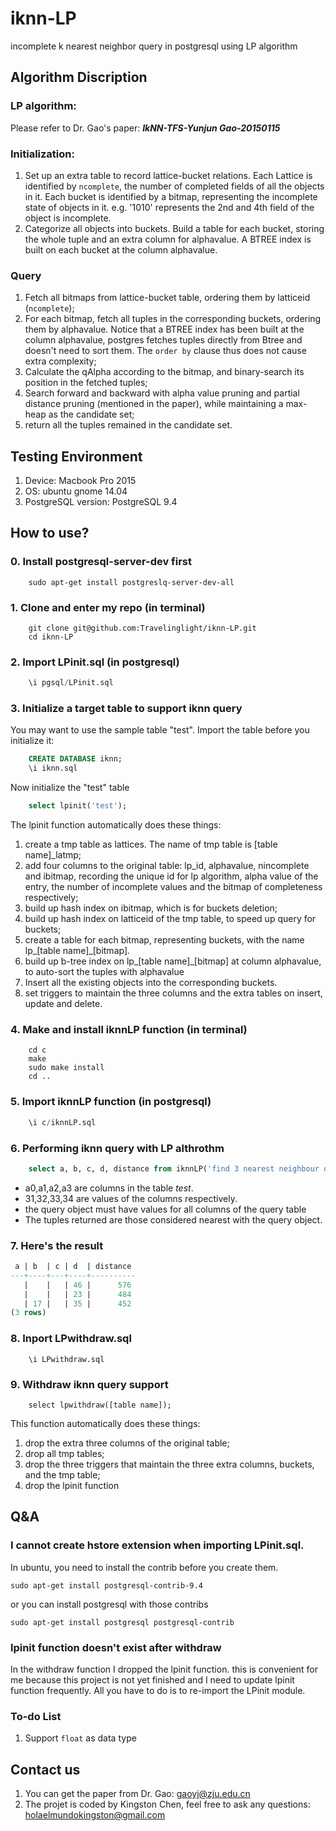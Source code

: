 # iknn-LP
incomplete k nearest neighbor query in postgresql using LP algorithm

## Algorithm Discription
### LP algorithm:
  Please refer to Dr. Gao's paper: ***IkNN-TFS-Yunjun Gao-20150115***
### Initialization:
  1. Set up an extra table to record lattice-bucket relations. Each Lattice is identified by `ncomplete`, the number of completed fields of all the objects in it. Each bucket is identified by a bitmap, representing the incomplete state of objects in it. e.g. '1010' represents the 2nd and 4th field of the object is incomplete.
  2. Categorize all objects into buckets. Build a table for each bucket, storing the whole tuple and an extra column for alphavalue. A BTREE index is built on each bucket at the column alphavalue.

### Query
  1. Fetch all bitmaps from lattice-bucket table, ordering them by latticeid (`ncomplete`);
  2. For each bitmap, fetch all tuples in the corresponding buckets, ordering them by alphavalue. Notice that a BTREE index has been built at the column alphavalue, postgres fetches tuples directly from Btree and doesn't need to sort them. The `order by` clause thus does not cause extra complexity;
  3. Calculate the qAlpha according to the bitmap, and binary-search its position in the fetched tuples;
  4. Search forward and backward with alpha value pruning and partial distance pruning (mentioned in the paper), while maintaining a max-heap as the candidate set;
  5. return all the tuples remained in the candidate set.

## Testing Environment
  1. Device: Macbook Pro 2015
  2. OS: ubuntu gnome 14.04
  3. PostgreSQL version: PostgreSQL 9.4

## How to use?
### 0. Install postgresql-server-dev first
~~~terminal
	sudo apt-get install postgreslq-server-dev-all
~~~
### 1. Clone and enter my repo (in terminal)
~~~terminal
    git clone git@github.com:Travelinglight/iknn-LP.git
    cd iknn-LP
~~~

### 2. Import LPinit.sql (in postgresql)

~~~sql
    \i pgsql/LPinit.sql
~~~

### 3. Initialize a target table to support iknn query
You may want to use the sample table "test". Import the table before you initialize it:

~~~sql
	CREATE DATABASE iknn;
	\i iknn.sql
~~~

Now initialize the "test" table

~~~sql
    select lpinit('test');
~~~

The lpinit function automatically does these things:

  1. create a tmp table as lattices. The name of tmp table is [table name]_latmp;
  2. add four columns to the original table: lp_id, alphavalue, nincomplete and ibitmap, recording the unique id for lp algorithm, alpha value of the entry, the number of incomplete values and the bitmap of completeness respectively;
  3. build up hash index on ibitmap, which is for buckets deletion;
  4. build up hash index on latticeid of the tmp table, to speed up query for buckets;
  5. create a table for each bitmap, representing buckets, with the name lp\_[table name]\_[bitmap].
  6. build up b-tree index on lp\_[table name]\_[bitmap] at column alphavalue, to auto-sort the tuples with alphavalue
  7. Insert all the existing objects into the corresponding buckets.
  8. set triggers to maintain the three columns and the extra tables on insert, update and delete.

### 4. Make and install iknnLP function (in terminal)
~~~terminal
	cd c
	make
	sudo make install
	cd ..
~~~

### 5. Import iknnLP function (in postgresql)
~~~sql
	\i c/iknnLP.sql
~~~

### 6. Performing iknn query with LP althrothm
~~~sql
	select a, b, c, d, distance from iknnLP('find 3 nearest neighbour of (a0,a1,a2,a3)(31,32,33,34) from test') AS (a int, b int, c int, d int, distance float);
~~~
* a0,a1,a2,a3 are columns in the table _test_.
* 31,32,33,34 are values of the columns respectively.
* the query object must have values for all columns of the query table
* The tuples returned are those considered nearest with the query object.

### 7. Here's the result
~~~sql
 a | b  | c | d  | distance 
---+----+---+----+----------
   |    |   | 46 |      576
   |    |   | 23 |      484
   | 17 |   | 35 |      452
(3 rows)
~~~

### 8. Inport LPwithdraw.sql

~~~
    \i LPwithdraw.sql
~~~

### 9. Withdraw iknn query support

~~~
    select lpwithdraw([table name]);
~~~

This function automatically does these things:
  1. drop the extra three columns of the original table;
  2. drop all tmp tables;
  3. drop the three triggers that maintain the three extra columns, buckets, and the tmp table;
  4. drop the lpinit function

## Q&A
### I cannot create hstore extension when importing LPinit.sql.
  In ubuntu, you need to install the contrib before you create them.

  ~~~
  sudo apt-get install postgresql-contrib-9.4
  ~~~

  or you can install postgresql with those contribs

  ~~~
  sudo apt-get install postgresql postgresql-contrib
  ~~~

### lpinit function doesn't exist after withdraw
  In the withdraw function I dropped the lpinit function. this is convenient for me because this project is not yet finished and I need to update lpinit function frequently. All you have to do is to re-import the LPinit module.

### To-do List
1. Support `float` as data type

## Contact us
1. You can get the paper from Dr. Gao: gaoyj@zju.edu.cn
2. The projet is coded by Kingston Chen, feel free to ask any questions: holaelmundokingston@gmail.com
